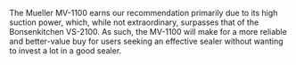 The Mueller MV-1100 earns our recommendation primarily due to its high suction power, which, while not extraordinary, surpasses that of the Bonsenkitchen VS-2100. As such, the MV-1100 will make for a more reliable and better-value buy for users seeking an effective sealer without wanting to invest a lot in a good sealer.